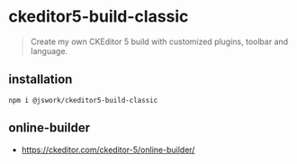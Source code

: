 # ckeditor5-build-classic
> Create my own CKEditor 5 build with customized plugins, toolbar and language.

## installation
```shell
npm i @jswork/ckeditor5-build-classic
```

## online-builder
- https://ckeditor.com/ckeditor-5/online-builder/